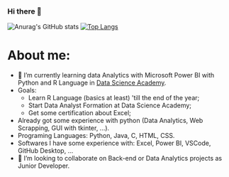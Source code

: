 ### Hi there 👋



![Anurag's GitHub stats](https://github-readme-stats.vercel.app/api?username=diogoJoseFreitas&show_icons=true&theme=transparent)
[![Top Langs](https://github-readme-stats.vercel.app/api/top-langs/?username=diogoJoseFreitas&layout=donut)](https://github.com/anuraghazra/github-readme-stats)


# About me:
- 🌱 I’m currently learning data Analytics with Microsoft Power BI with Python and R Language in [Data Science Academy](https://www.datascienceacademy.com.br/).
- Goals: 
  - Learn R Language (basics at least) 'till the end of the year;
  - Start Data Analyst Formation at Data Science Academy;
  - Get some certification about Excel;
- Already got some experience with python (Data Analytics, Web Scrapping, GUI with tkinter, ...).
- Programing Languages: Python, Java, C, HTML, CSS.
- Softwares I have some experience with: Excel, Power BI, VSCode, GitHub Desktop, ...
- 👯 I’m looking to collaborate on Back-end or Data Analytics projects as Junior Developer.
